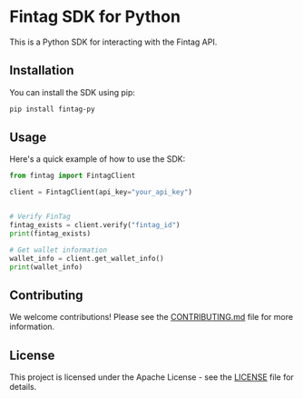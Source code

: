 # Fintag SDK for Python

This is a Python SDK for interacting with the Fintag API.

## Installation

You can install the SDK using pip:

```bash
pip install fintag-py
```

## Usage

Here's a quick example of how to use the SDK:

```python
from fintag import FintagClient

client = FintagClient(api_key="your_api_key")


# Verify FinTag
fintag_exists = client.verify("fintag_id")
print(fintag_exists)

# Get wallet information
wallet_info = client.get_wallet_info()
print(wallet_info)
```

## Contributing

We welcome contributions! Please see the [CONTRIBUTING.md](CONTRIBUTING.md) file for more information.

## License

This project is licensed under the Apache License - see the [LICENSE](LICENSE) file for details.